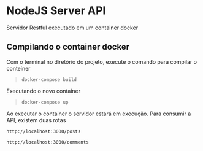 # NodeJS Server API
Servidor Restful executado em um container docker

## Compilando o container docker
Com o terminal no diretório do projeto, execute o comando para compilar o conteiner
>`docker-compose build`

Executando o novo container
>`docker-compose up`

Ao executar o container o servidor estará em execução. Para consumir a API, existem duas rotas

`http://localhost:3000/posts`

`http://localhost:3000/comments`